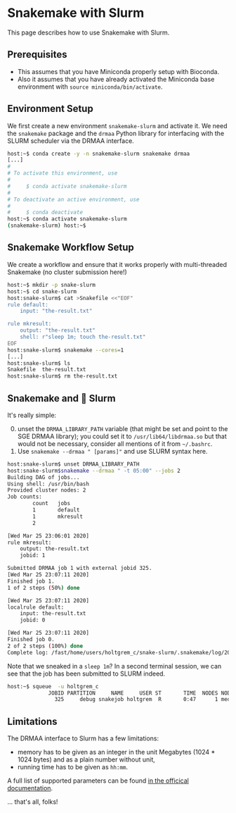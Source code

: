# Snakemake with Slurm

This page describes how to use Snakemake with Slurm.

## Prerequisites

- This assumes that you have Miniconda properly setup with Bioconda.
- Also it assumes that you have already activated the Miniconda base environment with `source miniconda/bin/activate`.

## Environment Setup

We first create a new environment `snakemake-slurm` and activate it.
We need the `snakemake` package and the `drmaa` Python library for interfacing with the SLURM scheduler via the DRMAA interface.

```bash
host:~$ conda create -y -n snakemake-slurm snakemake drmaa
[...]
#
# To activate this environment, use
#
#     $ conda activate snakemake-slurm
#
# To deactivate an active environment, use
#
#     $ conda deactivate
host:~$ conda activate snakemake-slurm
(snakemake-slurm) host:~$
```

## Snakemake Workflow Setup

We create a workflow and ensure that it works properly with multi-threaded Snakemake (no cluster submission here!)

```bash
host:~$ mkdir -p snake-slurm
host:~$ cd snake-slurm
host:snake-slurm$ cat >Snakefile <<"EOF"
rule default:
    input: "the-result.txt"

rule mkresult:
    output: "the-result.txt"
    shell: r"sleep 1m; touch the-result.txt"
EOF
host:snake-slurm$ snakemake --cores=1
[...]
host:snake-slurm$ ls
Snakefile  the-result.txt
host:snake-slurm$ rm the-result.txt
```

## Snakemake and :tada: Slurm

It's really simple:

0. unset the `DRMAA_LIBRARY_PATH` variable (that might be set and point to the SGE DRMAA library); you could set it to `/usr/lib64/libdrmaa.so` but that would not be necessary, consider all mentions of it from `~/.bashrc`.
1. Use `snakemake --drmaa " [params]"` and use SLURM syntax here.

```bash
host:snake-slurm$ unset DRMAA_LIBRARY_PATH
host:snake-slurm$snakemake --drmaa " -t 05:00" --jobs 2
Building DAG of jobs...
Using shell: /usr/bin/bash
Provided cluster nodes: 2
Job counts:
        count   jobs
        1       default
        1       mkresult
        2

[Wed Mar 25 23:06:01 2020]
rule mkresult:
    output: the-result.txt
    jobid: 1

Submitted DRMAA job 1 with external jobid 325.
[Wed Mar 25 23:07:11 2020]
Finished job 1.
1 of 2 steps (50%) done

[Wed Mar 25 23:07:11 2020]
localrule default:
    input: the-result.txt
    jobid: 0

[Wed Mar 25 23:07:11 2020]
Finished job 0.
2 of 2 steps (100%) done
Complete log: /fast/home/users/holtgrem_c/snake-slurm/.snakemake/log/2020-03-25T230601.353735.snakemake.log
```

Note that we sneaked in a `sleep 1m`? In a second terminal session, we can see that the job has been submitted to SLURM indeed.

```bash
host:~$ squeue  -u holtgrem_c
             JOBID PARTITION     NAME     USER ST       TIME  NODES NODELIST(REASON)
               325     debug snakejob holtgrem  R       0:47      1 med0127
```

## Limitations

The DRMAA interface to Slurm has a few limitations:

- memory has to be given as an integer in the unit Megabytes (1024 * 1024 bytes) and as a plain number without unit,
- running time has to be given as `hh:mm`.

A full list of supported parameters can be found [in the officical documentation](http://apps.man.poznan.pl/trac/slurm-drmaa#Nativespecification).

... that's all, folks!

